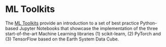 # ML Toolkits

The [ML Toolkits](../ml-toolkit/introduction.md) provide an introduction to 
a set of best practice Python-based Jupyter Notebooks that showcase the 
implementation of the three start-of-the-art Machine Learning libraries (1) 
scikit-learn, (2) PyTorch and (3) TensorFlow based on the Earth System Data 
Cube. 


